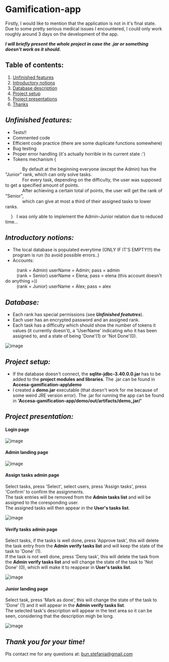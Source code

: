# Gamification-app

Firstly, I would like to mention that the application is not in it's final state. Due to some pretty serious medical issues I encountered, I could only work roughly around 3 days on the development of the app.

***I will briefly present the whole project in case the .jar or something doesn't work as it should.***

## Table of contents:
1. [ Unfinished features ](#unfinished)
2. [ Introductory notions ](#intro)
3. [ Database description ](#db)
4. [ Project setup ](#setup)
5. [ Project presentations ](present)
6. [ Thanks ](thx)

<a name="unfinished"></a>
## ***Unfinished features:***
  - Tests!!
  - Commented code
  - Efficient code practice (there are some duplicate functions somewhere)
  - Bug testing
  - Proper error handling (it's actually horrible in its current state :')
  - Tokens mechanism {<br>
<p>
      &emsp; &emsp; &emsp; By default at the beginning everyone (except the Admin) has the "Junior" rank, which can only solve tasks.<br>
      &emsp; &emsp; &emsp; For every task, depending on the difficulty, the user was supposed to get a specified amount of points.<br>
      &emsp; &emsp; &emsp; After achieving a certain total of points, the user will get the rank of "Senior",<br>
      &emsp; &emsp; &emsp; which can give at most a third of their assigned tasks to lower ranks.<br>

  &emsp; } &nbsp; I was only able to implement the Admin-Junior relation due to reduced time...
</p>

<a name="intro"></a>
## ***Introductory notions:***
  - The local database is populated everytime (ONLY IF IT'S EMPTY!!!) the program is run (to avoid possible errors..)
  - Accounts: 
<p>
      &emsp; &emsp; (rank = Admin) userName = Admin; pass = admin <br>
      &emsp; &emsp; (rank = Senior) userName = Elena; pass = elena (this account doesn't do anything =)) <br>
      &emsp; &emsp; (rank = Junior) userName = Alex; pass = alex <br>
</p>

<a name="db"></a>
## ***Database:***
  - Each rank has special permissions (see ***Unfinished featutres***).
  - Each user has an encrypted password and an assigned rank.
  - Each task has a difficulty which should show the number of tokens it values (it currently doesn't), a 'UserName' indicating who it has been assigned to, and a state of being 'Done'(1) or 'Not Done'(0).

![image](https://user-images.githubusercontent.com/35970991/231394015-f3896f55-0969-4db5-a7a0-bb6238af29d9.png)

<a name="setup"></a>
## ***Project setup:***
  - If the database doesn't connect, the **sqlite-jdbc-3.40.0.0.jar** has to be added to the **project modules and libraries**. The .jar can be found in **Accesa-gamification-app\demo**
  - I created a **demo.jar** executable (that doesn't work for me because of some weird JRE version error). The .jar for running the app can be found in **'Accesa-gamification-app/demo/out/artifacts/demo_jar/'**


<a name="present"></a>
## ***Project presentation:***

#### Login page
![image](https://user-images.githubusercontent.com/35970991/231394692-7b99f021-4a14-4a46-9734-e940560a6ed3.png)

#### Admin landing page
![image](https://user-images.githubusercontent.com/35970991/231394909-6c99c25b-b896-4c5c-9f65-2ed2fe99d8fc.png)

#### Assign tasks admin page

Select tasks, press 'Select', select users, press 'Assign tasks', press 'Confirm' to confirm the assignments.<br>
The task entries will be removed from the **Admin tasks list** and will be assigned to the coresponding user.<br>
The assigned tasks will then appear in the **User's tasks list**.<br>

![image](https://user-images.githubusercontent.com/35970991/231398399-59e051e4-2bcc-4055-af60-cfc2d3af9010.png)

#### Verify tasks admin page

Select tasks, if the tasks is well done, press 'Approve task', this will delete the task entry from the **Admin verify tasks list** and will keep the state of the task to 'Done' (1).<br>
If the task is not well done, press 'Deny task', this will delete the task from the **Admin verify tasks list** and will change the state of the task to 'Not Done' (0), which will make it to reappear in **User's tasks list**.<br>

![image](https://user-images.githubusercontent.com/35970991/231398258-daf5fba2-994b-48a3-93c9-9bfc450f1c20.png)


#### Junior landing page

Select task, press 'Mark as done', this will change the state of the task to 'Done' (1) and it will appear in the **Admin verify tasks list**.<br>
The selected task's description will appear in the text area so it can be seen, considering that the description migh be long.<br>

![image](https://user-images.githubusercontent.com/35970991/231398779-958a9341-5bea-4278-b16e-ff93980fdbce.png)

<a name="thx"></a>
## ***Thank you for your time!***

Pls contact me for any questions at: bun.stefania@gmail.com
